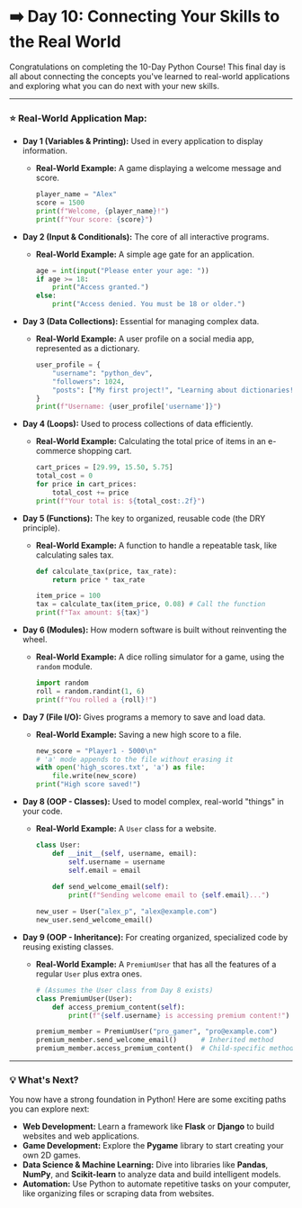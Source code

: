 # ➡️ Day 10: Connecting Your Skills to the Real World

Congratulations on completing the 10-Day Python Course! This final day is all about connecting the concepts you've learned to real-world applications and exploring what you can do next with your new skills.


---

### ⭐ Real-World Application Map:

* **Day 1 (Variables & Printing):** Used in every application to display information.
    * **Real-World Example:** A game displaying a welcome message and score.
        ```python
        player_name = "Alex"
        score = 1500
        print(f"Welcome, {player_name}!")
        print(f"Your score: {score}")
        ```

* **Day 2 (Input & Conditionals):** The core of all interactive programs.
    * **Real-World Example:** A simple age gate for an application.
        ```python
        age = int(input("Please enter your age: "))
        if age >= 18:
            print("Access granted.")
        else:
            print("Access denied. You must be 18 or older.")
        ```

* **Day 3 (Data Collections):** Essential for managing complex data.
    * **Real-World Example:** A user profile on a social media app, represented as a dictionary.
        ```python
        user_profile = {
            "username": "python_dev",
            "followers": 1024,
            "posts": ["My first project!", "Learning about dictionaries!"]
        }
        print(f"Username: {user_profile['username']}")
        ```

* **Day 4 (Loops):** Used to process collections of data efficiently.
    * **Real-World Example:** Calculating the total price of items in an e-commerce shopping cart.
        ```python
        cart_prices = [29.99, 15.50, 5.75]
        total_cost = 0
        for price in cart_prices:
            total_cost += price
        print(f"Your total is: ${total_cost:.2f}")
        ```

* **Day 5 (Functions):** The key to organized, reusable code (the DRY principle).
    * **Real-World Example:** A function to handle a repeatable task, like calculating sales tax.
        ```python
        def calculate_tax(price, tax_rate):
            return price * tax_rate

        item_price = 100
        tax = calculate_tax(item_price, 0.08) # Call the function
        print(f"Tax amount: ${tax}")
        ```

* **Day 6 (Modules):** How modern software is built without reinventing the wheel.
    * **Real-World Example:** A dice rolling simulator for a game, using the `random` module.
        ```python
        import random
        roll = random.randint(1, 6)
        print(f"You rolled a {roll}!")
        ```

* **Day 7 (File I/O):** Gives programs a memory to save and load data.
    * **Real-World Example:** Saving a new high score to a file.
        ```python
        new_score = "Player1 - 5000\n"
        # 'a' mode appends to the file without erasing it
        with open('high_scores.txt', 'a') as file:
            file.write(new_score)
        print("High score saved!")
        ```

* **Day 8 (OOP - Classes):** Used to model complex, real-world "things" in your code.
    * **Real-World Example:** A `User` class for a website.
        ```python
        class User:
            def __init__(self, username, email):
                self.username = username
                self.email = email
            
            def send_welcome_email(self):
                print(f"Sending welcome email to {self.email}...")

        new_user = User("alex_p", "alex@example.com")
        new_user.send_welcome_email()
        ```

* **Day 9 (OOP - Inheritance):** For creating organized, specialized code by reusing existing classes.
    * **Real-World Example:** A `PremiumUser` that has all the features of a regular `User` plus extra ones.
        ```python
        # (Assumes the User class from Day 8 exists)
        class PremiumUser(User):
            def access_premium_content(self):
                print(f"{self.username} is accessing premium content!")

        premium_member = PremiumUser("pro_gamer", "pro@example.com")
        premium_member.send_welcome_email()      # Inherited method
        premium_member.access_premium_content()  # Child-specific method
        ```

---

### 💡 What's Next?

You now have a strong foundation in Python! Here are some exciting paths you can explore next:

* **Web Development:** Learn a framework like **Flask** or **Django** to build websites and web applications.
* **Game Development:** Explore the **Pygame** library to start creating your own 2D games.
* **Data Science & Machine Learning:** Dive into libraries like **Pandas**, **NumPy**, and **Scikit-learn** to analyze data and build intelligent models.
* **Automation:** Use Python to automate repetitive tasks on your computer, like organizing files or scraping data from websites.
